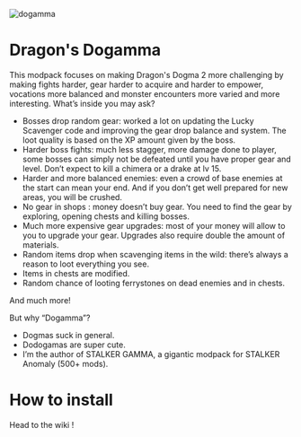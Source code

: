 
![dogamma](https://github.com/user-attachments/assets/c635bdcf-6544-4657-bb83-67bfa133ce71)
# Dragon's Dogamma

This modpack focuses on making Dragon's Dogma 2 more challenging by making fights harder, gear harder to acquire and harder to empower, vocations more balanced and monster encounters more varied and more interesting. What’s inside you may ask?

- Bosses drop random gear: worked a lot on updating the Lucky Scavenger code and improving the gear drop balance and system. The loot quality is based on the XP amount given by the boss.
- Harder boss fights: much less stagger, more damage done to player, some bosses can simply not be defeated until you have proper gear and level. Don’t expect to kill a chimera or a drake at lv 15.
- Harder and more balanced enemies: even a crowd of base enemies at the start can mean your end. And if you don’t get well prepared for new areas, you will be crushed.
- No gear in shops : money doesn’t buy gear. You need to find the gear by exploring, opening chests and killing bosses.
- Much more expensive gear upgrades: most of your money will allow to you to upgrade your gear. Upgrades also require double the amount of materials.
- Random items drop when scavenging items in the wild: there’s always a reason to loot everything you see.
- Items in chests are modified.
- Random chance of looting ferrystones on dead enemies and in chests.

And much more!

But why “Dogamma”?

- Dogmas suck in general.
- Dodogamas are super cute.
- I’m the author of STALKER GAMMA, a gigantic modpack for STALKER Anomaly (500+ mods).

# How to install

Head to the wiki !
